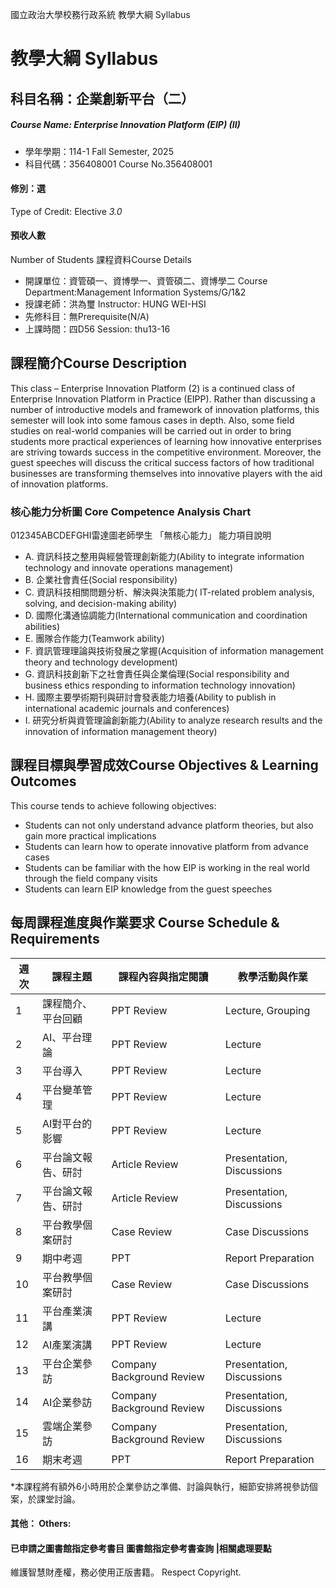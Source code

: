 國立政治大學校務行政系統 教學大綱 Syllabus
# 教學大綱 Syllabus
##  科目名稱：企業創新平台（二）
#####  Course Name: Enterprise Innovation Platform (EIP) (II)
  * 學年學期：114-1 Fall Semester, 2025 
  * 科目代碼：356408001 Course No.356408001
#### 修別：選
Type of Credit: Elective 
_3.0_
#### 預收人數
Number of Students
課程資料Course Details
  * 開課單位：資管碩一、資博學一、資管碩二、資博學二 Course Department:Management Information Systems/G/1&2 
  * 授課老師：洪為璽 Instructor: HUNG WEI-HSI 
  * 先修科目：無Prerequisite(N/A)
  * 上課時間：四D56 Session: thu13-16
##  課程簡介Course Description
This class – Enterprise Innovation Platform (2) is a continued class of Enterprise Innovation Platform in Practice (EIPP). Rather than discussing a number of introductive models and framework of innovation platforms, this semester will look into some famous cases in depth. Also, some field studies on real-world companies will be carried out in order to bring students more practical experiences of learning how innovative enterprises are striving towards success in the competitive environment. Moreover, the guest speeches will discuss the critical success factors of how traditional businesses are transforming themselves into innovative players with the aid of innovation platforms. 
###  核心能力分析圖 Core Competence Analysis Chart
012345ABCDEFGHI雷達圖老師學生
「無核心能力」 
能力項目說明
  * A. 資訊科技之整用與經營管理創新能力(Ability to integrate information technology and innovate operations management)
  * B. 企業社會責任(Social responsibility)
  * C. 資訊科技相關問題分析、解決與決策能力( IT-related problem analysis, solving, and decision-making ability)
  * D. 國際化溝通協調能力(International communication and coordination abilities) 
  * E. 團隊合作能力(Teamwork ability)
  * F. 資訊管理理論與技術發展之掌握(Acquisition of information management theory and technology development)
  * G. 資訊科技創新下之社會責任與企業倫理(Social responsibility and business ethics responding to information technology innovation)
  * H. 國際主要學術期刊與研討會發表能力培養(Ability to publish in international academic journals and conferences)
  * I. 研究分析與資管理論創新能力(Ability to analyze research results and the innovation of information management theory)
##  課程目標與學習成效Course Objectives & Learning Outcomes 
This course tends to achieve following objectives:
  * Students can not only understand advance platform theories, but also gain more practical implications
  * Students can learn how to operate innovative platform from advance cases
  * Students can be familiar with the how EIP is working in the real world through the field company visits
  * Students can learn EIP knowledge from the guest speeches
##  每周課程進度與作業要求 Course Schedule & Requirements
週次 |  課程主題 |  課程內容與指定閱讀 |  教學活動與作業  
---|---|---|---  
1 |  課程簡介、平台回顧 |  PPT Review |  Lecture, Grouping  
2 |  AI、平台理論 |  PPT Review |  Lecture  
3 |  平台導入 |  PPT Review |  Lecture  
4 |  平台變革管理 |  PPT Review |  Lecture  
5 |  AI對平台的影響 |  PPT Review |  Lecture  
6 |  平台論文報告、研討 |  Article Review |  Presentation, Discussions  
7 |  平台論文報告、研討 |  Article Review |  Presentation, Discussions  
8 |  平台教學個案研討 |  Case Review  |  Case Discussions   
9 |  期中考週 |  PPT |  Report Preparation  
10 |  平台教學個案研討 |  Case Review |  Case Discussions  
11 |  平台產業演講 |  PPT Review |  Lecture  
12 |  AI產業演講 |  PPT Review |  Lecture  
13 |  平台企業參訪 |  Company Background Review |  Presentation, Discussions  
14 |  AI企業參訪 |  Company Background Review |  Presentation, Discussions  
15 |  雲端企業參訪 |  Company Background Review |  Presentation, Discussions  
16 |  期末考週 |  PPT |  Report Preparation  
*本課程將有額外6小時用於企業參訪之準備、討論與執行，細節安排將視參訪個案，於課堂討論。
####  其他： Others:
####  已申請之圖書館指定參考書目  圖書館指定參考書查詢 |相關處理要點
維護智慧財產權，務必使用正版書籍。 Respect Copyright.